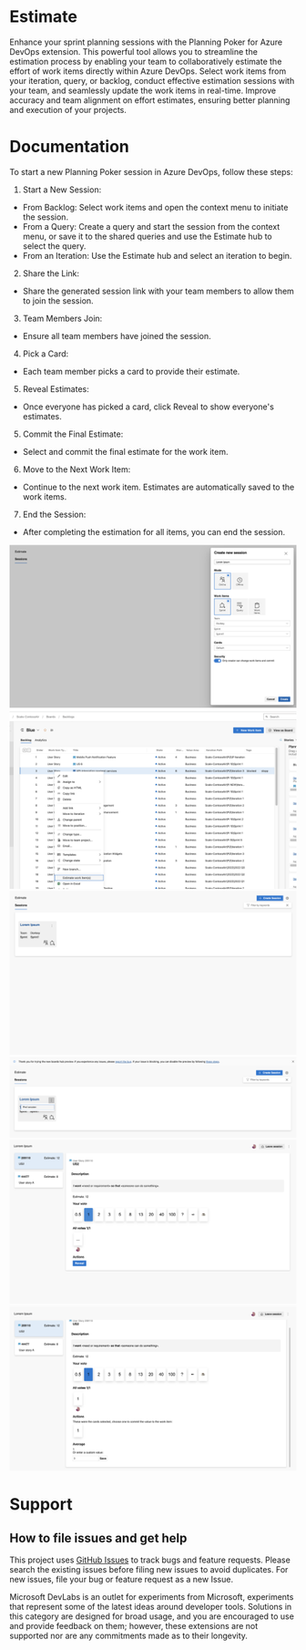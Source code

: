 # Estimate

Enhance your sprint planning sessions with the Planning Poker for Azure DevOps extension. This powerful tool allows you to streamline the estimation process by enabling your team to collaboratively estimate the effort of work items directly within Azure DevOps. Select work items from your iteration, query, or backlog, conduct effective estimation sessions with your team, and seamlessly update the work items in real-time. Improve accuracy and team alignment on effort estimates, ensuring better planning and execution of your projects.

# Documentation

To start a new Planning Poker session in Azure DevOps, follow these steps:

1. Start a New Session:

- From Backlog: Select work items and open the context menu to initiate the session.
- From a Query: Create a query and start the session from the context menu, or save it to the shared queries and use the Estimate hub to select the query.
- From an Iteration: Use the Estimate hub and select an iteration to begin.
2. Share the Link:

- Share the generated session link with your team members to allow them to join the session.
3. Team Members Join:

- Ensure all team members have joined the session.
4. Pick a Card:

- Each team member picks a card to provide their estimate.
5. Reveal Estimates:

- Once everyone has picked a card, click Reveal to show everyone's estimates.
5. Commit the Final Estimate:

- Select and commit the final estimate for the work item.
6. Move to the Next Work Item:

- Continue to the next work item. Estimates are automatically saved to the work items.
7. End the Session:

- After completing the estimation for all items, you can end the session.

![Create Session](marketplace/images/CreateSession.png)
![Backlog View](marketplace/images/backlogView.png)
![Estimate Session](marketplace/images/mySession.png)
![End Session](marketplace/images/EndSession.png)
![Vote](marketplace/images/vote.png)
![reveal](marketplace/images/reveal.png)


# Support

## How to file issues and get help

This project uses [GitHub Issues](https://github.com/microsoft/azure-boards-estimate/issues) to track bugs and feature requests. Please search the existing issues before filing new issues to avoid duplicates. For new issues, file your bug or feature request as a new Issue. 


 Microsoft DevLabs is an outlet for experiments from Microsoft, experiments that represent some of the latest ideas around developer tools. Solutions in this category are designed for broad usage, and you are encouraged to use and provide feedback on them; however, these extensions are not supported nor are any commitments made as to their longevity.
